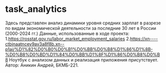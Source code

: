 # task_analytics
Здесь представлен анализ динамики уровня средних зарплат в разрезе по видам экономической деятельности за последние 30 лет в России (2000-2024 гг.)
Данные, использованные в ходе проекта:
1.https://rosstat.gov.ru/labor_market_employment_salaries
2.https://xn----ctbjnaatncev9av3a8f8b.xn--p1ai/%D1%82%D0%B0%D0%B1%D0%BB%D0%B8%D1%86%D1%8B-%D0%B8%D0%BD%D1%84%D0%BB%D1%8F%D1%86%D0%B8%D0%B8
Ноутбук с анализом  данных  и реализация приложения присутствует.
Автор: Аникин Андрей, БКМБ-221.

